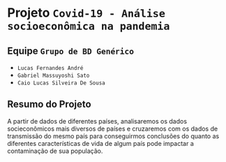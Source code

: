 # Projeto `Covid-19 - Análise socioeconômica na pandemia`

## Equipe `Grupo de BD Genérico`
* `Lucas Fernandes André`
* `Gabriel Massuyoshi Sato`
* `Caio Lucas Silveira De Sousa`

## Resumo do Projeto
 A partir de dados de diferentes países, analisaremos os dados socieconômicos mais diversos de países e cruzaremos com os dados de transmissão do mesmo país para conseguirmos conclusões do quanto as diferentes características de vida de algum país pode impactar a contaminação de sua população.
